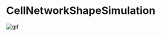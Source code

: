 # CellNetworkShapeSimulation

![gif](https://github.com/saikiRA1011/CellNetworkShapeSimulation/tree/segtree/readme_img/sim.gif)
